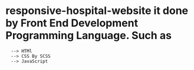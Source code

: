 # responsive-hospital-website it done by Front End Development Programming Language. Such as 
      --> HTMl
      --> CSS By SCSS
      --> JavaScript
